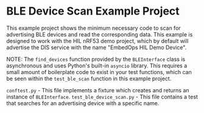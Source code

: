 # BLE Device Scan Example Project

This example project shows the minimum necessary code to scan for advertising BLE devices and read the corresponding data.
This example is designed to work with the HIL nRF53 demo project, which by default will advertise the DIS service with 
the name "EmbedOps HIL Demo Device".

NOTE: The `find_devices` function provided by the `BLEInterface` class is asynchronous and uses Python's built-in
`asyncio` library. This requires a small amount of boilerplate code to exist in your test functions, which can be seen 
within the `test_ble_scan` function in this example project.

`conftest.py` - This file implements a fixture which creates and returns an instance of `BLEInterface`.
`test_ble_device_scan.py` - This file contains a test that searches for an advertising device with a specific name.

